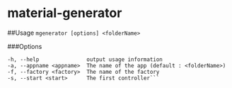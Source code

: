 # material-generator

##Usage
 `mgenerator [options] <folderName>`

###Options
```
-h, --help               output usage information
-a, --appname <appname>  The name of the app (default : <folderName>)
-f, --factory <factory>  The name of the factory
-s, --start <start>      The first controller```
